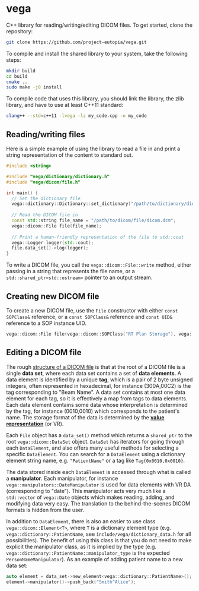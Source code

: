 # vega

C++ library for reading/writing/editing DICOM files.  To get started, clone the repository:

```bash
git clone https://github.com/project-eutopia/vega.git
```

To compile and install the shared library to your system, take the following steps:

```bash
mkdir build
cd build
cmake ..
sudo make -j8 install
```

To compile code that uses this library, you should link the library, the zlib library, and have to use at least C++11 standard:

```bash
clang++ --std=c++11 -lvega -lz my_code.cpp -o my_code
```

## Reading/writing files

Here is a simple example of using the library to read a file in and print a string representation of the content to standard out.

```C++
#include <string>

#include "vega/dictionary/dictionary.h"
#include "vega/dicom/file.h"

int main() {
  // Set the dictionary file
  vega::dictionary::Dictionary::set_dictionary("/path/to/dictionary/dictionary.txt");
  
  // Read the DICOM file in
  const std::string file_name = "/path/to/dicom/file/dicom.dcm";
  vega::dicom::File file(file_name);
  
  // Print a human-friendly representation of the file to std::cout
  vega::Logger logger(std::cout);
  file.data_set()->log(logger);
}
```

To write a DICOM file, you call the `vega::dicom::File::write` method, either passing in a string that represents the file name, or a `std::shared_ptr<std::ostream>` pointer to an output stream.

## Creating new DICOM file

To create a new DICOM file, use the `File` constructor with either `const SOPClass&` reference, or a `const SOPClass&` reference and `const UID&` reference to a SOP instance UID.

```c++
vega::dicom::File file(vega::dicom::SOPClass("RT Plan Storage"), vega::UID("1.2.3.4.5"));
```

## Editing a DICOM file

The rough [structure of a DICOM file](http://dicom.nema.org/dicom/2013/output/chtml/part05/chapter_7.html) is that at the root of a DICOM file is a single **data set**, where each data set contains a set of **data elements**.
A data element is identified by a unique **tag**, which is a pair of 2 byte unsigned integers, often represented in hexadecimal, for instance (300A,00C2) is the tag corresponding to "Beam Name".
A data set contains at most one data element for each tag, so it is effectively a map from tags to data elements.
Each data element contains some data whose interpretation is determined by the tag, for instance (0010,0010) which corresponds to the patient's name.
The storage format of the data is determined by the [**value representation**](http://dicom.nema.org/dicom/2013/output/chtml/part05/sect_6.2.html) (or VR).

Each `File` object has a `data_set()` method which returns a `shared_ptr` to the root `vega::dicom::DataSet` object.
`DataSet` has iterators for going through each `DataElement`, and also offers many useful methods for selecting a specific `DataElement`.
You can search for a `DataElement` using a dictionary element string name, e.g. `"PatientName"` or a tag like `Tag{0x0010,0x0010}`.

The data stored inside each `DataElement` is accessed through what is called a **manipulator**.
Each manipulator, for instance `vega::manipulators::DateManipulator` is used for data elements with VR DA (corresponding to "date").
This manipulator acts very much like a `std::vector` of `vega::Date` objects which makes reading, adding, and modifying data very easy.
The translation to the behind-the-scenes DICOM formats is hidden from the user.

In addition to `DataElement`, there is also an easier to use class `vega::dicom::Element<T>`, where `T` is a dictionary element type (e.g. `vega::dictionary::PatientName`, see `include/vega/dictionary_data.h` for all possibilities).
The benefit of using this class is that you do not need to make explicit the manipulator class, as it is implied by the type (e.g. `vega::dictionary::PatientName::manipulator_type` is the expected `PersonNameManipulator`).
As an example of adding patient name to a new data set:

```c++
auto element = data_set->new_element<vega::dictionary::PatientName>();
element->manipulator()->push_back("Smith^Alice");
```
